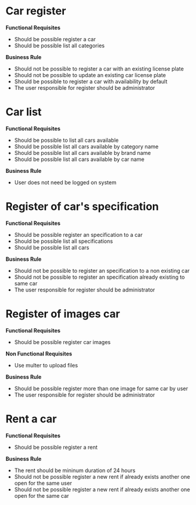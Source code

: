 # Car register

**Functional Requisites**
- Should be possible register a car
- Should be possible list all categories

**Business Rule**
- Should not be possible to register a car with an existing license plate
- Should not be possible to update an existing car license plate
- Should be possible to register a car with availability by default
- The user responsible for register should be administrator


# Car list

**Functional Requisites**
- Should be possible to list all cars available
- Should be possible list all cars available by category name
- Should be possible list all cars available by brand name
- Should be possible list all cars available by car name

**Business Rule**
- User does not need be logged on system

# Register of car's specification

**Functional Requisites**
- Should be possible register an specification to a car
- Should be possible list all specifications
- Should be possible list all cars

**Business Rule**
- Should not be possible to register an specification to a non existing car
- Should not be possible to register an specification already existing to same car
- The user responsible for register should be administrator

# Register of images car

**Functional Requisites**
- Should be possible register car images

**Non Functional Requisites**
- Use multer to upload files

**Business Rule**
- Should be possible register more than one image for same car by user
- The user responsible for register should be administrator

# Rent a car

**Functional Requisites**
- Should be possible register a rent

**Business Rule**
- The rent should be mininum duration of 24 hours
- Should not be possible register a new rent if already exists another one open for the same user
- Should not be possible register a new rent if already exists another one open for the same car